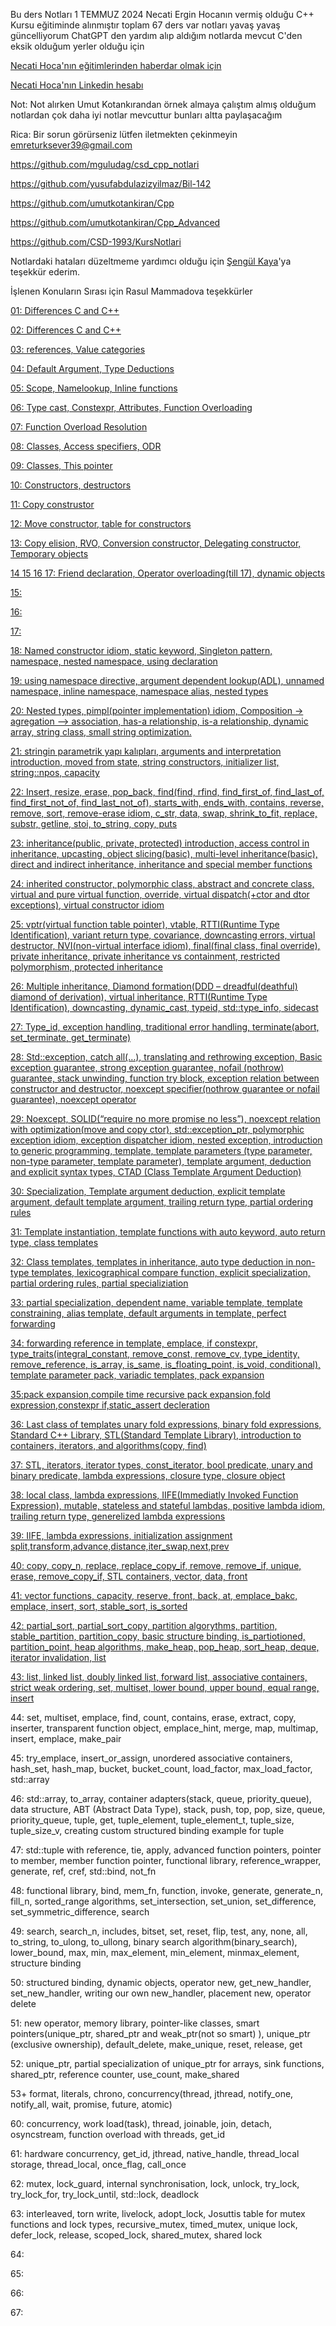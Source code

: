 Bu ders Notları 1 TEMMUZ 2024 Necati Ergin Hocanın vermiş olduğu C++ Kursu eğitiminde alınmıştır toplam 67 ders var 
notları yavaş yavaş güncelliyorum ChatGPT den yardım alıp aldığım notlarda mevcut C'den eksik olduğum yerler olduğu için

[Necati Hoca'nın eğitimlerinden haberdar olmak için](https://plepa.com/)

[Necati Hoca'nın Linkedin hesabı](https://www.linkedin.com/in/necatiergn/)

Not: Not alırken Umut Kotankırandan örnek almaya çalıştım almış olduğum notlardan çok daha iyi notlar mevcuttur bunları altta paylaşacağım

Rica: Bir sorun görürseniz lütfen iletmekten çekinmeyin emreturksever39@gmail.com

https://github.com/mguludag/csd_cpp_notlari

https://github.com/yusufabdulazizyilmaz/Bil-142

https://github.com/umutkotankiran/Cpp

https://github.com/umutkotankiran/Cpp_Advanced

https://github.com/CSD-1993/KursNotlari

Notlardaki hataları düzeltmeme yardımcı olduğu için [Şengül Kaya](https://github.com/sengulkaya)'ya teşekkür ederim.

İşlenen Konuların Sırası için Rasul Mammadova teşekkürler

[01:
Differences C and C++](https://github.com/kasimir039/NecatiErginDersNotlari/tree/master/01_01_07_2024)

[02: 
Differences C and C++](https://github.com/kasimir039/NecatiErginDersNotlari/tree/master/02_03_07_2024)

[03:
references, Value categories](https://github.com/kasimir039/NecatiErginDersNotlari/tree/master/03_08_07_2024)

[04:
Default Argument, Type Deductions](https://github.com/kasimir039/NecatiErginDersNotlari/tree/master/04_10_07_2024)

[05:
Scope, Namelookup, Inline functions](https://github.com/kasimir039/NecatiErginDersNotlari/tree/master/05_14_07_2024)

[06:
Type cast, Constexpr, Attributes, Function Overloading](https://github.com/kasimir039/NecatiErginDersNotlari/tree/master/06_17_07_2024)

[07:
Function Overload Resolution](https://github.com/kasimir039/NecatiErginDersNotlari/tree/master/08_24_07_2024)

[08:
Classes, Access specifiers, ODR](https://github.com/kasimir039/NecatiErginDersNotlari/tree/master/08_24_07_2024)

[09:
Classes, This pointer](https://github.com/kasimir039/NecatiErginDersNotlari/tree/master/09_29_07_2024)

[10:
Constructors, destructors](https://github.com/kasimir039/NecatiErginDersNotlari/tree/master/10_31_07_2024)

[11:
Copy construstor](https://github.com/kasimir039/NecatiErginDersNotlari/tree/master/11_06_08_2024)

[12: 
Move constructor, table for constructors](https://github.com/kasimir039/NecatiErginDersNotlari/tree/master/12_07_08_2024)

[13:
Copy elision, RVO, Conversion constructor, Delegating constructor, Temporary objects](https://github.com/kasimir039/NecatiErginDersNotlari/tree/master/13_12_08_2024)

[14 15 16 17:
Friend declaration, Operator overloading(till 17), dynamic objects](https://github.com/kasimir039/NecatiErginDersNotlari/tree/master/14_14_08_2024)

[15:](https://github.com/kasimir039/NecatiErginDersNotlari/tree/master/15_19_08_2024)

[16:](https://github.com/kasimir039/NecatiErginDersNotlari/tree/master/16_21_08_2024)

[17:](https://github.com/kasimir039/NecatiErginDersNotlari/tree/master/17_26_08_2024)

[18:
Named constructor idiom, static keyword, Singleton pattern, namespace, nested namespace, using declaration](https://github.com/kasimir039/NecatiErginDersNotlari/tree/master/18_28_08_2024)

[19:
using namespace directive, argument dependent lookup(ADL), unnamed namespace, inline namespace, namespace alias, nested types](https://github.com/kasimir039/NecatiErginDersNotlari/tree/master/19_02_09_2024)

[20:
Nested types, pimpl(pointer implementation) idiom, 
Composition -> agregation –> association, has-a relationship, is-a relationship, dynamic array, string class, small string optimization.](https://github.com/kasimir039/NecatiErginDersNotlari/tree/master/20_04_09_2024)

[21:
stringin parametrik yapı kalıpları, arguments and interpretation introduction, moved from state, string constructors, initializer list, string::npos, capacity](https://github.com/kasimir039/NecatiErginDersNotlari/tree/master/21_09_09_2024)

[22:
Insert,  resize, erase, pop_back, find(find, rfind, find_first_of, find_last_of, find_first_not_of,  find_last_not_of), starts_with, ends_with, contains, reverse, remove, sort, remove-erase idiom, c_str,  data, swap, shrink_to_fit, replace, substr, getline, stoi, to_string, copy, puts](https://github.com/kasimir039/NecatiErginDersNotlari/tree/master/22_11_09_2024)

[23:
inheritance(public, private, protected) introduction, access control in inheritance, upcasting, object slicing(basic), multi-level inheritance(basic), direct and indirect inheritance, inheritance and special member functions](https://github.com/kasimir039/NecatiErginDersNotlari/tree/master/23_16_09_2024)

[24: 
inherited constructor, polymorphic class, abstract and concrete class, virtual and pure virtual function, override, virtual dispatch(+ctor and dtor exceptions), virtual constructor idiom](https://github.com/kasimir039/NecatiErginDersNotlari/tree/master/24_18_09_2024)


[25: 
vptr(virtual function table pointer), vtable, RTTI(Runtime Type Identification), variant return type, covariance, downcasting errors, virtual destructor, NVI(non-virtual interface idiom), final(final class, final override), private inheritance, private inheritance vs containment, restricted polymorphism, protected inheritance](https://github.com/kasimir039/NecatiErginDersNotlari/tree/master/25_23_09_2024)

[26:
Multiple inheritance, Diamond formation(DDD – dreadful(deathful) diamond of derivation), virtual inheritance, RTTI(Runtime Type Identification), downcasting, dynamic_cast, typeid, std::type_info, sidecast](https://github.com/kasimir039/NecatiErginDersNotlari/tree/master/26_25_09_2024)

[27:
Type_id,  exception handling, traditional error handling, terminate(abort, set_terminate, get_terminate)](https://github.com/kasimir039/NecatiErginDersNotlari/tree/master/27_30_09_2024)

[28:
Std::exception, catch all(…), translating and rethrowing exception, Basic exception guarantee, strong exception guarantee, nofail (nothrow) guarantee, stack unwinding, function try block, exception relation between constructor and destructor, noexcept specifier(nothrow guarantee or nofail guarantee), noexcept operator](https://github.com/kasimir039/NecatiErginDersNotlari/tree/master/28_02_10_2024) 

[29:
Noexcept, SOLID(“require no more promise no less”), noexcept relation with optimization(move and copy ctor), std::exception_ptr, polymorphic exception idiom, exception dispatcher idiom, nested exception, introduction to generic programming,  template, template parameters (type parameter, non-type parameter, template parameter), template argument, deduction and explicit syntax types, CTAD (Class Template Argument Deduction)](https://github.com/kasimir039/NecatiErginDersNotlari/tree/master/29_07_10_2024)

[30:
Specialization, Template argument deduction, explicit template argument, default template argument, trailing return type, partial ordering rules](https://github.com/kasimir039/NecatiErginDersNotlari/tree/master/30_09_10_2024)

[31:
Template instantiation, template functions with auto keyword, auto return type,  class templates](https://github.com/kasimir039/NecatiErginDersNotlari/tree/master/31_14_10_2024)

[32: 
Class templates, templates in inheritance, auto type deduction in non-type templates, lexicographical compare function, explicit specialization, partial ordering rules, partial specializiation](https://github.com/kasimir039/NecatiErginDersNotlari/tree/master/32_16_10_2024)

[33:
partial specialization, dependent name, variable template, template constraining, alias template, default arguments in template, perfect forwarding](https://github.com/kasimir039/NecatiErginDersNotlari/tree/master/33_21_10_2024)

[34:
forwarding reference in template, emplace, if constexpr, type_traits(integral_constant, remove_const, remove_cv, type_identity, remove_reference,  is_array, is_same, is_floating_point, is_void, conditional), template parameter pack, variadic templates, pack expansion](https://github.com/kasimir039/NecatiErginDersNotlari/tree/master/34_23_10_2024)

[35:pack expansion,compile time recursive pack expansion,fold expression,constexpr if,static_assert decleration](https://github.com/kasimir039/NecatiErginDersNotlari/tree/master/35_30_10_2024)

[36: Last class of templates
unary fold expressions, binary fold expressions, Standard C++ Library, STL(Standard Template Library), introduction to containers, iterators, and algorithms(copy, find)](https://github.com/kasimir039/NecatiErginDersNotlari/tree/master/36_04_11_2024)

[37: 
STL, iterators, iterator types, const_iterator, bool predicate, unary and binary predicate, lambda expressions, closure type, closure object](https://github.com/kasimir039/NecatiErginDersNotlari/tree/master/37_06_11_2024)

[38:
local class, lambda expressions, IIFE(Immediatly Invoked Function Expression), mutable, stateless and stateful lambdas, positive lambda idiom, trailing return type, generelized lambda expressions](https://github.com/kasimir039/NecatiErginDersNotlari/tree/master/38_11_11_2024)

[39: 
IIFE, lambda expressions, initialization assignment split,transform,advance,distance,iter_swap,next,prev](https://github.com/kasimir039/NecatiErginDersNotlari/tree/master/39_13_11_2024)

[40:
copy, copy_n, replace, replace_copy_if, remove, remove_if, unique, erase, remove_copy_if, STL containers, vector, data, front](https://github.com/kasimir039/NecatiErginDersNotlari/tree/master/40_18_11_2024)

[41:
vector functions, capacity, reserve, front, back, at, emplace_bakc, emplace, insert, sort, stable_sort, is_sorted](https://github.com/kasimir039/NecatiErginDersNotlari/tree/master/41_20_11_2024)

[42:
partial_sort, partial_sort_copy, partition algorythms, partition, stable_partition, partition_copy, basic structure binding, is_partiotioned, partition_point, heap algorithms, make_heap, pop_heap, sort_heap, deque, iterator invalidation, list](https://github.com/kasimir039/NecatiErginDersNotlari/tree/master/42_25_11_2024)

[43:
list, linked list, doubly linked list, forward list, associative containers, strict weak ordering, set, multiset, lower bound, upper bound, equal range, insert](https://github.com/kasimir039/NecatiErginDersNotlari/tree/master/43_28_11_2024)

44:
set, multiset, emplace, find, count, contains, erase, extract, copy, inserter, transparent function object, emplace_hint, merge, map, multimap, insert, emplace, make_pair

45:
try_emplace, insert_or_assign,  unordered associative containers, hash_set, hash_map,  bucket, bucket_count, load_factor, max_load_factor, std::array

46:
std::array, to_array, container adapters(stack, queue, priority_queue), data structure, ABT (Abstract Data Type), stack, push, top, pop, size, queue, priority_queue, tuple, get, tuple_element, tuple_element_t, tuple_size, tuple_size_v, creating custom structured binding example for tuple

47:
std::tuple with reference, tie, apply, advanced function pointers, pointer to member, member function pointer, functional library, reference_wrapper, generate, ref, cref, std::bind, not_fn

48:
functional library, bind, mem_fn, function, invoke, generate, generate_n, fill_n, sorted_range algorithms, set_intersection, set_union, set_difference, set_symmetric_difference, search

49:
search, search_n, includes, bitset, set, reset, flip, test, any, none, all, to_string, to_ulong, to_ullong, binary search algorithm(binary_search), lower_bound, max, min, max_element, min_element, minmax_element, structure binding

50:
structured binding, dynamic objects, operator new, get_new_handler, set_new_handler, writing our own new_handler, placement new, operator delete

51:
new operator, memory library, pointer-like classes, smart pointers(unique_ptr, shared_ptr and weak_ptr(not so smart) ), unique_ptr (exclusive ownership), default_delete, make_unique, reset, release, get

52:
unique_ptr, partial specialization of unique_ptr for arrays, sink functions, shared_ptr, reference counter, use_count, make_shared

53+  format, literals, chrono, concurrency(thread, jthread, notify_one, notify_all, wait, promise, future, atomic) 

60:
concurrency,  work load(task), thread, joinable, join, detach, osyncstream, function overload with threads, get_id

61:
hardware concurrency, get_id, jthread, native_handle, thread_local storage, thread_local, once_flag, call_once

62:
mutex, lock_guard, internal synchronisation, lock, unlock, try_lock, try_lock_for, try_lock_until, std::lock, deadlock

63:
interleaved, torn write, livelock, adopt_lock, Josuttis table for mutex functions and lock types, recursive_mutex, timed_mutex,  unique lock, defer_lock, release, scoped_lock, shared_mutex, shared lock

64:

65:

66:

67:


